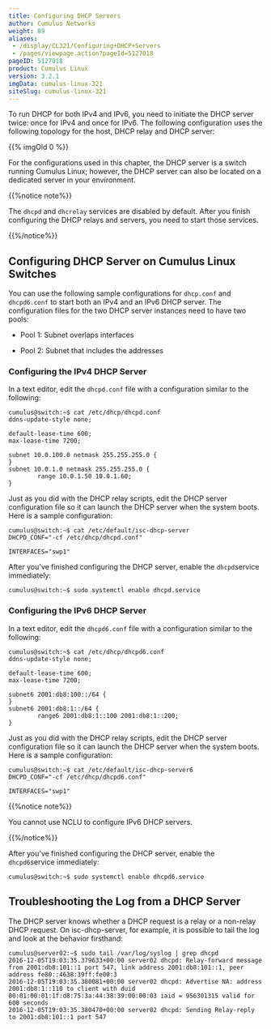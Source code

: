 ```yaml
---
title: Configuring DHCP Servers
author: Cumulus Networks
weight: 89
aliases:
 - /display/CL321/Configuring+DHCP+Servers
 - /pages/viewpage.action?pageId=5127018
pageID: 5127018
product: Cumulus Linux
version: 3.2.1
imgData: cumulus-linux-321
siteSlug: cumulus-linux-321
---
```

To run DHCP for both IPv4 and IPv6, you need to initiate the DHCP server
twice: once for IPv4 and once for IPv6. The following configuration uses
the following topology for the host, DHCP relay and DHCP server:

{{% imgOld 0 %}}

For the configurations used in this chapter, the DHCP server is a switch
running Cumulus Linux; however, the DHCP server can also be located on a
dedicated server in your environment.

{{%notice note%}}

The `dhcpd` and `dhcrelay` services are disabled by default. After you
finish configuring the DHCP relays and servers, you need to start those
services.

{{%/notice%}}

## Configuring DHCP Server on Cumulus Linux Switches</span>

You can use the following sample configurations for `dhcp.conf` and
`dhcpd6.conf` to start both an IPv4 and an IPv6 DHCP server. The
configuration files for the two DHCP server instances need to have two
pools:

  - Pool 1: Subnet overlaps interfaces

  - Pool 2: Subnet that includes the addresses

### Configuring the IPv4 DHCP Server</span>

In a text editor, edit the `dhcpd.conf` file with a configuration
similar to the following:

    cumulus@switch:~$ cat /etc/dhcp/dhcpd.conf
    ddns-update-style none;
     
    default-lease-time 600;
    max-lease-time 7200;
     
    subnet 10.0.100.0 netmask 255.255.255.0 {
    }
    subnet 10.0.1.0 netmask 255.255.255.0 {
            range 10.0.1.50 10.0.1.60;
    }

Just as you did with the DHCP relay scripts, edit the DHCP server
configuration file so it can launch the DHCP server when the system
boots. Here is a sample configuration:

    cumulus@switch:~$ cat /etc/default/isc-dhcp-server
    DHCPD_CONF="-cf /etc/dhcp/dhcpd.conf"
     
    INTERFACES="swp1"

After you've finished configuring the DHCP server, enable the ` dhcpd
 `service immediately:

    cumulus@switch:~$ sudo systemctl enable dhcpd.service

### Configuring the IPv6 DHCP Server</span>

In a text editor, edit the `dhcpd6.conf` file with a configuration
similar to the following:

    cumulus@switch:~$ cat /etc/dhcp/dhcpd6.conf
    ddns-update-style none;
     
    default-lease-time 600;
    max-lease-time 7200;
     
    subnet6 2001:db8:100::/64 {
    }
    subnet6 2001:db8:1::/64 {
            range6 2001:db8:1::100 2001:db8:1::200;
    }

Just as you did with the DHCP relay scripts, edit the DHCP server
configuration file so it can launch the DHCP server when the system
boots. Here is a sample configuration:

    cumulus@switch:~$ cat /etc/default/isc-dhcp-server6
    DHCPD_CONF="-cf /etc/dhcp/dhcpd6.conf"
     
    INTERFACES="swp1"

{{%notice note%}}

You cannot use NCLU to configure IPv6 DHCP servers.

{{%/notice%}}

After you've finished configuring the DHCP server, enable the`  dhcpd6
 `service immediately:

    cumulus@switch:~$ sudo systemctl enable dhcpd6.service

## Troubleshooting the Log from a DHCP Server</span>

The DHCP server knows whether a DHCP request is a relay or a non-relay
DHCP request. On isc-dhcp-server, for example, it is possible to tail
the log and look at the behavior firsthand:

    cumulus@server02:~$ sudo tail /var/log/syslog | grep dhcpd
    2016-12-05T19:03:35.379633+00:00 server02 dhcpd: Relay-forward message from 2001:db8:101::1 port 547, link address 2001:db8:101::1, peer address fe80::4638:39ff:fe00:3
    2016-12-05T19:03:35.380081+00:00 server02 dhcpd: Advertise NA: address 2001:db8:1::110 to client with duid 00:01:00:01:1f:d8:75:3a:44:38:39:00:00:03 iaid = 956301315 valid for 600 seconds
    2016-12-05T19:03:35.380470+00:00 server02 dhcpd: Sending Relay-reply to 2001:db8:101::1 port 547

<article id="html-search-results" class="ht-content" style="display: none;">

</article>

<footer id="ht-footer">

</footer>
